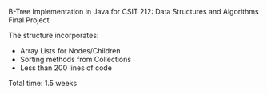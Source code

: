 B-Tree Implementation in Java for CSIT 212: Data Structures and Algorithms Final Project

The structure incorporates:
-  Array Lists for Nodes/Children
-  Sorting methods from Collections
-  Less than 200 lines of code

Total time: 1.5 weeks 
